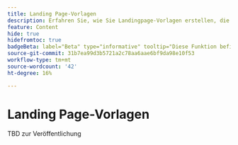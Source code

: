```yaml
---
title: Landing Page-Vorlagen
description: Erfahren Sie, wie Sie Landingpage-Vorlagen erstellen, die Ihr Marketing-Team verwenden kann, um neue Seiten zur Unterstützung von Account-Journey und -Kampagnen zu erstellen.
feature: Content
hide: true
hidefromtoc: true
badgeBeta: label="Beta" type="informative" tooltip="Diese Funktion befindet sich derzeit in einer eingeschränkten Beta-Version"
source-git-commit: 31b7ea99d3b5721a2c78aa6aae6bf9da98e10f53
workflow-type: tm+mt
source-wordcount: '42'
ht-degree: 16%

---
```


# Landing Page-Vorlagen

TBD zur Veröffentlichung
